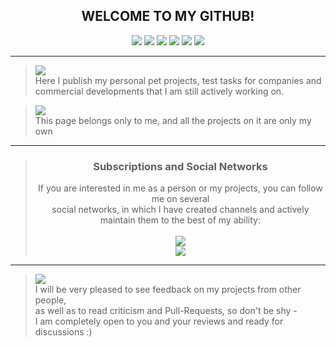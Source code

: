 <div align="center">

## WELCOME TO MY GITHUB!

<img src="https://img.shields.io/badge/Java-red?style=flat" />
<img src="https://img.shields.io/badge/JavaScript-yellow?style=flat" />
<img src="https://img.shields.io/badge/Python-blue?style=flat" />
<img src="https://img.shields.io/badge/SQL-green?style=flat" />
<img src="https://img.shields.io/badge/HTML/CSS-orange?style=flat" />
<img src="https://img.shields.io/badge/С/C++-lightgray?style=flat" />
</div>

---

> <img src="https://img.shields.io/badge/Who is me-blue?style=plastic" /><br>
> Here I publish my personal pet projects, test tasks for companies and 
> <br>commercial developments that I am still actively working on.

> <img src="https://img.shields.io/badge/It's important-red?style=plastic" />
> <br>
> This page belongs only to me, and all the projects on it are only my own

---

<div align="center">

> ### Subscriptions and Social Networks
> If you are interested in me as a person or my projects, you can follow me on several 
> <br>social networks, in which I have created channels and actively maintain them to the best of my ability:
> <br>
> <br>
> <a href="https://discord.gg/SWZ2cPGnBT">
>     <img src="https://img.shields.io/badge/Discord (xxcoldinme projects)-blue?style=for-the-badge&logo=discord&logoColor=white" />
> </a>
> <br>
> <a href="https://t.me/mamkin_it/">
>     <img src="https://img.shields.io/badge/Telegram (Мамкин Айтишник)-lightblue?style=for-the-badge&logo=telegram" />
> </a>
 
</div>

---

> <img src="https://img.shields.io/badge/Feedback-green?style=plastic" />
> <br>I will be very pleased to see feedback on my projects from other people, 
> <br>as well as to read criticism and Pull-Requests, so don't be shy -
> <br>I am completely open to you and your reviews and ready for discussions :)
